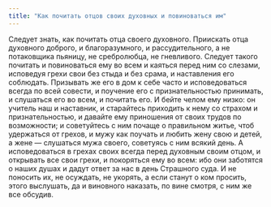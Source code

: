 ```yaml
---
title: "Как почитать отцов своих духовных и повиноваться им"
---
```


Следует знать, как почитать отца своего духовного. Приискать отца духовного доброго, и благоразумного, и рассудительного, а не потаковщика пьяницу, не сребролюбца, не гневливого. Следует такого почитать и повиноваться ему во всем и каяться перед ним со слезами, исповедуя грехи свои без стыда и без срама, и наставления его соблюдать. Призывать же его в дом к себе часто и исповедоваться всегда по всей совести, и поучение его с признательностью принимать, и слушаться его во всем, и почитать его. И бейте челом ему низко: он учитель наш и наставник, и старайтесь приходить к нему со страхом и признательностью, и давайте ему приношения от своих трудов по возможности; и советуйтесь с ним почаще о правильном житье, чтоб удержаться от грехов, и мужу как поучать и любить жену свою и детей, а жене — слушаться мужа своего, советуясь с ним всякий день. А исповедоваться в грехах своих всегда перед духовным своим отцом, и открывать все свои грехи, и покоряться ему во всем: ибо они заботятся о наших душах и дадут ответ за нас в день Страшного суда. И не поносить их, не осуждать, не укорять, а если станут о ком просить, этого выслушать, да и виновного наказать, по вине смотря, с ним же все обсудив.